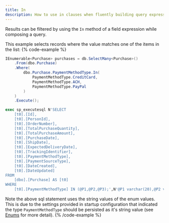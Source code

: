 ```yaml
---
title: In
description: How to use in clauses when fluently building query expressions.
---
```


Results can be filtered by using the `In` method of a field expression while composing a query.

This example selects records where the value matches one of the items in the list:
{% code-example %}
```csharp
IEnumerable<Purchase> purchases = db.SelectMany<Purchase>()
    .From(dbo.Purchase)
    .Where(
        dbo.Purchase.PaymentMethodType.In(
            PaymentMethodType.CreditCard, 
            PaymentMethodType.ACH, 
            PaymentMethodType.PayPal
        )
    )
    .Execute();
```
```sql
exec sp_executesql N'SELECT
	[t0].[Id],
	[t0].[PersonId],
	[t0].[OrderNumber],
	[t0].[TotalPurchaseQuantity],
	[t0].[TotalPurchaseAmount],
	[t0].[PurchaseDate],
	[t0].[ShipDate],
	[t0].[ExpectedDeliveryDate],
	[t0].[TrackingIdentifier],
	[t0].[PaymentMethodType],
	[t0].[PaymentSourceType],
	[t0].[DateCreated],
	[t0].[DateUpdated]
FROM
	[dbo].[Purchase] AS [t0]
WHERE
	[t0].[PaymentMethodType] IN (@P1,@P2,@P3);',N'@P1 varchar(20),@P2 varchar(20),@P3 varchar(20)',@P1='CreditCard',@P2='ACH',@P3='PayPal'
```
Note the above sql statement uses the string values of the enum values.  This is due to the settings provided in startup configuration that indicated the type `PaymentMethodType` should be persisted as it's string value (see [Enums](enums) for more detail).
{% /code-example %}